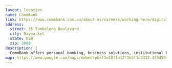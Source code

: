 ```yaml
---
layout: location
name: CommBank
link: https://www.commbank.com.au/about-us/careers/working-here/digitalcareers.html
address:
  street: 35 Tumbalong Boulevard
  city: Haymarket
  state: NSW
  zip: 2000
description: |
  CommBank offers personal banking, business solutions, institutional banking, company information, and more.
map: https://www.google.com/maps/embed?pb=!1m18!1m12!1m3!1d3312.4554504244506!2d151.1995024516527!3d-33.8779222268705!2m3!1f0!2f0!3f0!3m2!1i1024!2i768!4f13.1!3m3!1m2!1s0x6b12ae24d91cd46b%3A0x17f1824c25cc11cb!2sCBA+ATM!5e0!3m2!1sen!2sau!4v1547162042931
---
```

